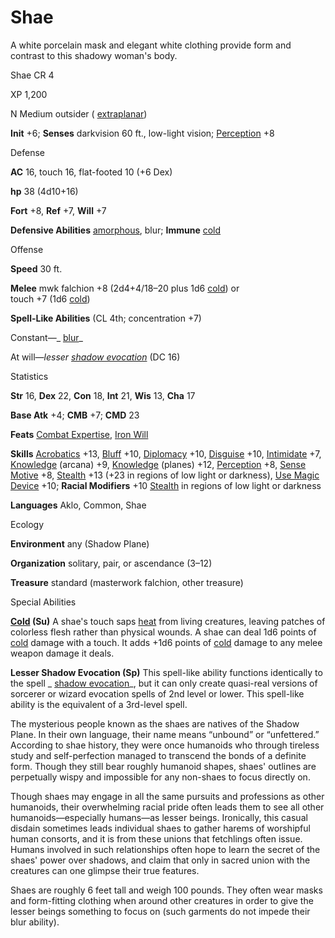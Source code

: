 # Shae

A white porcelain mask and elegant white clothing provide form and contrast to this shadowy woman's body.

Shae CR 4

XP 1,200

N Medium outsider ( [extraplanar](monsters/creatureTypes#_extraplanar-subtype))

**Init** +6; **Senses** darkvision 60 ft., low-light vision; [Perception](skills/perception#_perception) +8

Defense

**AC** 16, touch 16, flat-footed 10 (+6 Dex)

**hp** 38 (4d10+16)

**Fort** +8, **Ref** +7, **Will** +7

**Defensive Abilities** [amorphous](monsters/universalMonsterRules#_amorphous), blur; **Immune** [cold](monsters/creatureTypes#_cold-subtype)

Offense

**Speed** 30 ft.

**Melee** mwk falchion +8 (2d4+4/18–20 plus 1d6 [cold](monsters/creatureTypes#_cold-subtype)) or   
touch +7 (1d6 [cold](monsters/creatureTypes#_cold-subtype))

**Spell-Like Abilities** (CL 4th; concentration +7)

Constant—_ [blur](spells/blur#_blur)_

At will—_lesser [shadow evocation](spells/shadowEvocation#_shadow-evocation)_ (DC 16)

Statistics

**Str** 16, **Dex** 22, **Con** 18, **Int** 21, **Wis** 13, **Cha** 17

**Base Atk** +4; **CMB** +7; **CMD** 23

**Feats** [Combat Expertise](feats#_combat-expertise), [Iron Will](feats#_iron-will)

**Skills** [Acrobatics](skills/acrobatics#_acrobatics) +13, [Bluff](skills/bluff#_bluff) +10, [Diplomacy](skills/diplomacy#_diplomacy) +10, [Disguise](skills/disguise#_disguise) +10, [Intimidate](skills/intimidate#_intimidate) +7, [Knowledge](skills/knowledge#_knowledge) (arcana) +9, [Knowledge](skills/knowledge#_knowledge) (planes) +12, [Perception](skills/perception#_perception) +8, [Sense Motive](skills/senseMotive#_sense-motive) +8, [Stealth](skills/stealth#_stealth) +13 (+23 in regions of low light or darkness), [Use Magic Device](skills/useMagicDevice#_use-magic-device) +10; **Racial Modifiers** +10 [Stealth](skills/stealth#_stealth) in regions of low light or darkness

**Languages** Aklo, Common, Shae

Ecology

**Environment** any (Shadow Plane)

**Organization** solitary, pair, or ascendance (3–12)

**Treasure** standard (masterwork falchion, other treasure)

Special Abilities

**[Cold](monsters/creatureTypes#_cold-subtype) (Su)** A shae's touch saps [heat](monsters/universalMonsterRules#_heat) from living creatures, leaving patches of colorless flesh rather than physical wounds. A shae can deal 1d6 points of [cold](monsters/creatureTypes#_cold-subtype) damage with a touch. It adds +1d6 points of [cold](monsters/creatureTypes#_cold-subtype) damage to any melee weapon damage it deals.

**Lesser Shadow Evocation (Sp)** This spell-like ability functions identically to the spell _ [shadow evocation](spells/shadowEvocation#_shadow-evocation)_, but it can only create quasi-real versions of sorcerer or wizard evocation spells of 2nd level or lower. This spell-like ability is the equivalent of a 3rd-level spell.

The mysterious people known as the shaes are natives of the Shadow Plane. In their own language, their name means “unbound” or “unfettered.” According to shae history, they were once humanoids who through tireless study and self-perfection managed to transcend the bonds of a definite form. Though they still bear roughly humanoid shapes, shaes' outlines are perpetually wispy and impossible for any non-shaes to focus directly on.

Though shaes may engage in all the same pursuits and professions as other humanoids, their overwhelming racial pride often leads them to see all other humanoids—especially humans—as lesser beings. Ironically, this casual disdain sometimes leads individual shaes to gather harems of worshipful human consorts, and it is from these unions that fetchlings often issue. Humans involved in such relationships often hope to learn the secret of the shaes' power over shadows, and claim that only in sacred union with the creatures can one glimpse their true features.

Shaes are roughly 6 feet tall and weigh 100 pounds. They often wear masks and form-fitting clothing when around other creatures in order to give the lesser beings something to focus on (such garments do not impede their blur ability).

